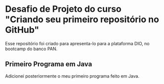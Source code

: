 # Desafio de Projeto do curso "Criando seu primeiro repositório no GitHub"

Esse repositório foi criado para apresenta-lo para a plataforma DIO, no bootcamp do banco PAN.

## Primeiro Programa em Java

Adicionei posteriormente o meu primeiro programa feito em Java.
